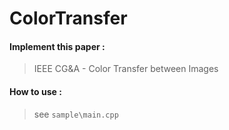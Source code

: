 # ColorTransfer

#### Implement this paper :
> IEEE CG&A - Color Transfer between Images

#### How to use :
> see `sample\main.cpp`
